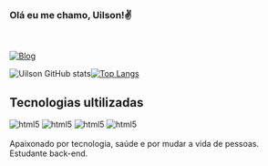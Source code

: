 ### Olá eu me chamo, Uilson!✌️
<br>

[![Blog](https://img.shields.io/badge/LinkedIn-0077B5?style=for-the-badge&logo=linkedin&logoColor=white)](https://www.linkedin.com/in/uilson-souza-566a53164/)

![Uilson GitHub stats](https://github-readme-stats.vercel.app/api?username=uilsonps4&show_icons=true&theme=dracula)[![Top Langs](https://github-readme-stats.vercel.app/api/top-langs/?username=uilsonps4&layout=compact)](https://github.com/anuraghazra/github-readme-dracula)
<br>

## Tecnologias ultilizadas

<div style="display: inline_block">
<img alagin="center" alt="html5" src="https://img.shields.io/badge/PHP-777BB4?style=for-the-badge&logo=php&logoColor=white">
<img alagin="center" alt="html5" src="https://img.shields.io/badge/Laravel-FF2D20?style=for-the-badge&logo=laravel&logoColor=white">
<img alagin="center" alt="html5" src="https://img.shields.io/badge/JavaScript-F7DF1E?style=for-the-badge&logo=javascript&logoColor=black">
<img alagin="center" alt="html5" src="https://img.shields.io/badge/jQuery-0769AD?style=for-the-badge&logo=jquery&logoColor=white" />
</div>
<br>
Apaixonado por tecnologia, saúde e por mudar a vida de pessoas. Estudante back-end.
